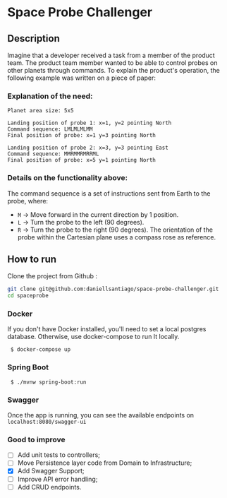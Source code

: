 # Space Probe Challenger
## Description
Imagine that a developer received a task from a member of the product team. The product team member wanted to be able to control probes on other planets through commands. To explain the product's operation, the following example was written on a piece of paper:

### Explanation of the need:
```
Planet area size: 5x5

Landing position of probe 1: x=1, y=2 pointing North
Command sequence: LMLMLMLMM
Final position of probe: x=1 y=3 pointing North

Landing position of probe 2: x=3, y=3 pointing East
Command sequence: MMRMMRMRRML
Final position of probe: x=5 y=1 pointing North
```
### Details on the functionality above:
The command sequence is a set of instructions sent from Earth to the probe, where:
- `M` -> Move forward in the current direction by 1 position.
- `L` -> Turn the probe to the left (90 degrees).
- `R` -> Turn the probe to the right (90 degrees).
The orientation of the probe within the Cartesian plane uses a compass rose as reference.

## How to run

Clone the project from Github :

```sh
git clone git@github.com:daniellsantiago/space-probe-challenger.git
cd spaceprobe
```

### Docker
If you don't have Docker installed, you'll need to set a local postgres database. Otherwise, use docker-compose to run It locally.

``` shell
 $ docker-compose up
 ```

### Spring Boot
``` shell
 $ ./mvnw spring-boot:run
 ```
### Swagger
Once the app is running, you can see the available endpoints on ``` localhost:8080/swagger-ui ```

### Good to improve

- [ ] Add unit tests to controllers;
- [ ] Move Persistence layer code from Domain to Infrastructure;
- [X] Add Swagger Support;
- [ ] Improve API error handling;
- [ ] Add CRUD endpoints.